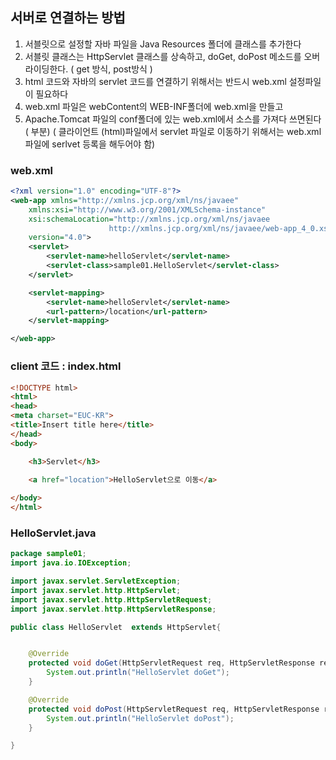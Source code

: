 ## 서버로 연결하는 방법
1. 서블릿으로 설정할 자바 파일을 Java Resources 폴더에 클래스를 추가한다
2. 서블릿 클래스는 HttpServlet 클래스를 상속하고, 
   doGet, doPost 메소드를 오버라이딩한다. ( get 방식, post방식 )
3. html 코드와 자바의 servlet 코드를 연결하기 위해서는 반드시 web.xml 설정파일이 필요하다
4. web.xml 파일은 webContent의 WEB-INF폴더에 web.xml을 만들고
5. Apache.Tomcat 파일의 conf폴더에 있는 web.xml에서 소스를 가져다 쓰면된다 ( <web-app> 부분) 
( 클라이언트 (html)파일에서 servlet 파일로 이동하기 위해서는 web.xml파일에 serlvet 등록을 해두어야 함)  
  
### web.xml
```xml
<?xml version="1.0" encoding="UTF-8"?>
<web-app xmlns="http://xmlns.jcp.org/xml/ns/javaee"
	xmlns:xsi="http://www.w3.org/2001/XMLSchema-instance"
	xsi:schemaLocation="http://xmlns.jcp.org/xml/ns/javaee
                      http://xmlns.jcp.org/xml/ns/javaee/web-app_4_0.xsd"
	version="4.0">
	<servlet>
		<servlet-name>helloServlet</servlet-name>
		<servlet-class>sample01.HelloServlet</servlet-class>
	</servlet>

	<servlet-mapping>
		<servlet-name>helloServlet</servlet-name>
		<url-pattern>/location</url-pattern>
	</servlet-mapping>

</web-app>
```
### client 코드 : index.html
```html
<!DOCTYPE html>
<html>
<head>
<meta charset="EUC-KR">
<title>Insert title here</title>
</head>
<body>

	<h3>Servlet</h3>

	<a href="location">HelloServlet으로 이동</a>
	
</body>
</html>
```
### HelloServlet.java
```java
package sample01;
import java.io.IOException;

import javax.servlet.ServletException;
import javax.servlet.http.HttpServlet;
import javax.servlet.http.HttpServletRequest;
import javax.servlet.http.HttpServletResponse;

public class HelloServlet  extends HttpServlet{


	@Override
	protected void doGet(HttpServletRequest req, HttpServletResponse resp) throws ServletException, IOException {
		System.out.println("HelloServlet doGet");
	}

	@Override
	protected void doPost(HttpServletRequest req, HttpServletResponse resp) throws ServletException, IOException {
		System.out.println("HelloServlet doPost");
	}

}
```
